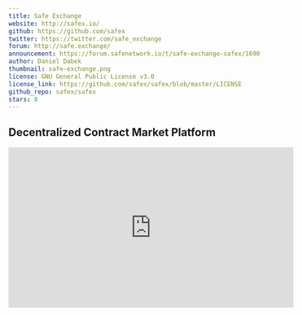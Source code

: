 ```yaml
---
title: Safe Exchange
website: http://safex.io/
github: https://github.com/safex
twitter: https://twitter.com/safe_exchange
forum: http://safe.exchange/
announcement: https://forum.safenetwork.io/t/safe-exchange-safex/1690
author: Daniel Dabek
thumbnail: safe-exchange.png
license: GNU General Public License v3.0
license_link: https://github.com/safex/safex/blob/master/LICENSE
github_repo: safex/safex
stars: 8
---
```


## Decentralized Contract Market Platform

<iframe width="560" height="315" src="https://www.youtube.com/embed/ZMoMDSCKWSs" frameborder="0" allowfullscreen></iframe>
